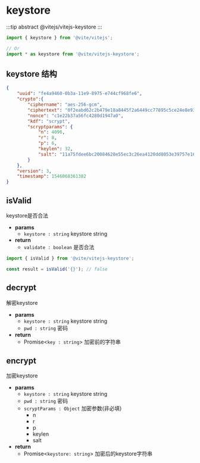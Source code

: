 # keystore

:::tip abstract
@vitejs/vitejs-keystore
:::

```javascript 引入
import { keystore } from '@vite/vitejs';

// Or
import * as keystore from '@vite/vitejs-keystore';
```

## keystore 结构

```json
{
    "uuid": "fe4a9460-0b3a-11e9-8975-e744cf968fe6",
    "crypto":{
        "ciphername": "aes-256-gcm",
        "ciphertext": "0f2eabd62c2b479e18a8445f2a6449cc77895c5ce24e8e93bf24356b0080de67373956a69499145a262a6bed36873e35",
        "nonce": "c1e22b37a56fc4280d1947a0",
        "kdf": "scrypt",
        "scryptparams": {
            "n": 4096,
            "r": 8,
            "p": 6,
            "keylen": 32,
            "salt": "11a75fdee6bc20084628e55ec3c26ea4120dd8053e39757e164f7642b3d0af73"
        }
    },
    "version": 3,
    "timestamp": 1546068361382
}
```

## isValid 
keystore是否合法

- **params**
  - `keystore : string` keystore string
- **return**
  - `validate : boolean` 是否合法

```javascript ::Demo
import { isValid } from '@vite/vitejs-keystore';

const result = isValid('{}'); // false
```

## decrypt
解密keystore

- **params**
  - `keystore : string` keystore string
  - `pwd : string` 密码
- **return**
  - Promise<`key : string`> 加密前的字符串

## encrypt
加密keystore

- **params**
  - `keystore : string` keystore string
  - `pwd : string` 密码
  - `scryptParams : Object` 加密参数(非必填)
    - n
    - r
    - p
    - keylen
    - salt
- **return**
  - Promise<`keystore: string`> 加密后的keystore字符串
